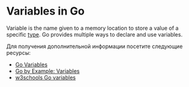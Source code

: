 # Variables in Go

Variable is the name given to a memory location to store a value of a specific [type](https://golangbot.com/types/). Go provides multiple ways to declare and use variables.

Для получения дополнительной информации посетите следующие ресурсы:

- [Go Variables](https://go.dev/tour/basics/8)
- [Go by Example: Variables](https://gobyexample.com/variables)
- [w3schools Go variables](https://www.w3schools.com/go/go_variables.php)
